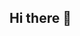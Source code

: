 ## Hi there 👋

<!--
**rishidil/rishidil** is a ✨ _special_ ✨ repository because its `README.md` (this file) appears on your GitHub profile.

Here are some ideas to get you started:

- 🔭 I’m currently working on beating cs 1200
- 🌱 I’m currently learning git
- 👯 I’m looking to collaborate on ntg
- 🤔 I’m looking for help with ntg
- 💬 Ask me about ntg
- 📫 How to reach me: dont
- 😄 Pronouns: him
- ⚡ Fun fact: 2 truths and a lie, my first name is rishi, cs 1200 sucks, im a billionaire
-->
